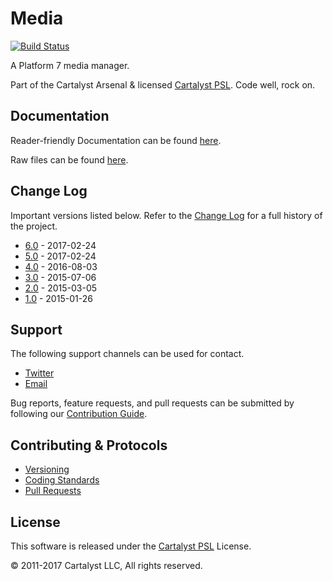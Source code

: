 # Media

[![Build Status](https://magnum.travis-ci.com/cartalyst/platform-media.svg?token=98Zt8zYdwyheTKqziswS&branch=6.0)](https://magnum.travis-ci.com/cartalyst/platform-media)

A Platform 7 media manager.

Part of the Cartalyst Arsenal & licensed [Cartalyst PSL](LICENSE). Code well, rock on.

## Documentation

Reader-friendly Documentation can be found [here](https://cartalyst.com/manual/platform-media/6.0).

Raw files can be found [here](https://github.com/cartalyst/platform-media/tree/docs/6.0).

## Change Log

Important versions listed below. Refer to the [Change Log](CHANGELOG.md) for a full history of the project.

- [6.0](CHANGELOG.md) - 2017-02-24
- [5.0](CHANGELOG.md) - 2017-02-24
- [4.0](CHANGELOG.md) - 2016-08-03
- [3.0](CHANGELOG.md) - 2015-07-06
- [2.0](CHANGELOG.md) - 2015-03-05
- [1.0](CHANGELOG.md) - 2015-01-26

## Support

The following support channels can be used for contact.

- [Twitter](https://twitter.com/cartalyst)
- [Email](mailto:help@cartalyst.com)

Bug reports, feature requests, and pull requests can be submitted by following our [Contribution Guide](CONTRIBUTING.md).

## Contributing & Protocols

- [Versioning](CONTRIBUTING.md#versioning)
- [Coding Standards](CONTRIBUTING.md#coding-standards)
- [Pull Requests](CONTRIBUTING.md#pull-requests)

## License

This software is released under the [Cartalyst PSL](LICENSE) License.

© 2011-2017 Cartalyst LLC, All rights reserved.
